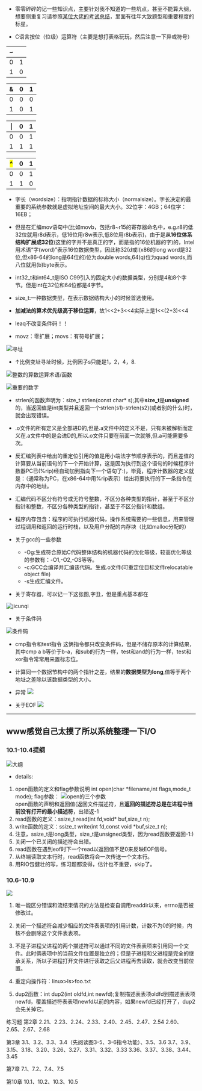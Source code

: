 - 零零碎碎的记一些知识点，主要针对我不知道的一些坑点，甚至不能算大纲，想要侧重复习请参照[某位大佬的考试总结](https://hyiker.com/2020/12/24/CSAPP%E8%80%83%E8%AF%95%E6%80%BB%E7%BB%93/)，里面有往年大致题型和重要程度的标星。

- C语言按位（位级）运算符（主要是想打表格玩玩，然后注意一下异或符号）

|~| |
|---|---|
|0|1|
|1|0|

|&|0|1|
|--|-|-|
|0|0| 0|
|1|0| 1|

|&#124;|0|1|
|--|--|--|
|0|0|1|
|1|1|1|

|<mark>^</mark>|0|1|
|--|--|--|
|0|0|1|
|1|1|0|

- 字长（wordsize）：指明指针数据的标称大小（normalsize）。字长决定的最重要的系统参数就是虚拟地址空间的最大大小。32位字：4GB；64位字：16EB；

- 但是在汇编mov语句中(比如movb，包括r8~r15的寄存器命名中，e.g.r8的低32位就用r8d表示，低16位用r8w表示,低8位用r8b表示)，由于是**从16位体系结构扩展成32位**(这里的字并不是真正的字，而是指的16位机器的字)的，Intel用术语“字(word)”表示16位数据类型，因此称32(d或l(x86的long word是32位,但x86-64的long是64位的)位为double words,64(q)位为quad words,而八位就用(b)byte表示。

- int32_t和int64_t是ISO C99引入的固定大小的数据类型，分别是4和8个字节。但是int在32位和64位都是4字节。

- size_t:一种数据类型，在表示数据结构大小的时候首选使用。

- **加减法的算术优先级高于移位运算**，故1<<2+3<<4实际上是1<<(2+3)<<4

- leaq不改变条件码！！

- movz：零扩展；movs：有符号扩展；

![寻址](https://api2.mubu.com/v3/document_image/e841e256-f1cb-4401-b850-608d5836e0bb-15867716.jpg)

- ↑比例变址寻址时候，比例因子s只能是1，2，4，8.

![整数的算数运算术语/函数](https://api2.mubu.com/v3/document_image/cbce1006-67eb-47d8-bfd9-632646c15130-15867716.jpg)

![重要的数字](https://api2.mubu.com/v3/document_image/4c683f3e-d08c-4442-a3f7-5dae4dc5f434-15867716.jpg)

- strlen的函数声明为：size_t strlen(const char* s);其中**size_t**是**unsigned**的，当返回值是int类型并且返回一个strlen(s1)-strlen(s2)(或者别的什么)时，就会出现错误。

- .o文件的所有定义是全部进D的,但是.a文件中的定义不是，只有未被解析而定义在.a文件中的是会进D的,所以.o文件只要在前面一次就够,但.a可能需要多次。

- 反汇编列表中给出的重定位引用的值是用小端法字节顺序表示的，而且差值的计算要从当前语句的下一个开始计算，这是因为执行到这个语句的时候程序计数器PC已(%rip)经自动加到指向下一个语句了:)，毕竟，程序计数器的定义就是：（通常称为PC，在x86-64中用%rip表示）给出将要执行的下一条指令在内存中的地址。

- 汇编代码不区分有符号或无符号整数，不区分各种类型的指针，甚至于不区分指针和整数，不区分各种类型的指针，甚至于不区分指针和数组。

- 程序内存包含：程序的可执行机器代码，操作系统需要的一些信息，用来管理过程调用和返回的运行时栈，以及用户分配的内存块（比如malloc分配的）

- 关于gcc的一些参数
  - -Og:生成符合原始C代码整体结构的机器代码的优化等级，较高优化等级的参数有：-O1,-O2,-OS等等。
  - -c:GCC会编译并汇编该代码。生成.o文件(可重定位目标文件relocatable object file)
  - -s生成汇编文件。

- 关于寄存器，可以记一下这张图,字丑，但是重点基本都在

![jicunqi](https://api2.mubu.com/v3/document_image/4545aa64-9821-46c6-a4aa-c98df511b51d-15867716.jpg)

- 关于条件码

![条件码](https://api2.mubu.com/v3/document_image/01a3801e-32b3-4058-ad27-602a07e2306d-15867716.jpg)

- cmp指令和test指令
  这俩指令都只改变条件码，但是不储存原本的计算结果，其中cmp a b等价于b-a，和sub的行为一样，test和and的行为一样，test和xor指令常常用来置标志位。

- 计算同一个数据节构中的两个指针之差，结果的**数据类型为long**,值等于两个地址之差除以该数据类型的大小。

- 异常
![](https://api2.mubu.com/v3/document_image/e7132f03-56b5-434d-91cc-5bdbacf2b57b-15867716.jpg)

- 关于EOF
![](https://api2.mubu.com/v3/document_image/72b05417-ac6c-4456-9ccf-1d6bcdb06515-15867716.jpg)

----

## www感觉自己太摸了所以系统整理一下I/O

### 10.1-10.4提纲

![大纲](https://api2.mubu.com/v3/document_image/2952bc4a-00d4-4b57-b8e3-feab4c5046a8-15867716.jpg)
- details:
1. open函数的定义和flag参数说明
   int open(char *filename,int flags,mode_t mode);
   flag参数：
  ![open的三个参数](https://api2.mubu.com/v3/document_image/98db7495-cd74-4e2d-b0eb-78678e6ed57b-15867716.jpg)  
  open函数的声明和返回值(返回文件描述符，且**返回的描述符总是在进程中当前没有打开的最小描述符**，出错返-1
2. read函数的定义：ssize_t read(int fd,void* buf,size_t n);
3. write函数的定义：ssize_t write(int fd,const void *buf,size_t n);
4. 注意，ssize_t是long类型，size_t是unsigned类型，因为read函数要返回-1:)
5. 关闭一个已关闭的描述符会出错。
6. read函数在遇到eof时下一个read以返回值不足0来反映EOF信号。
7. 从终端读取文本行时，read函数将会一次传送一个文本行。
8. 用RIO包健壮的写，练习题都没得，估计也不重要，skip了。

### 10.6-10.9

![](https://api2.mubu.com/v3/document_image/e2bb2849-4bb6-4392-8f02-484d4630a302-15867716.jpg)

1. 唯一能区分错误和流结束情况的方法是检查自调用readdir以来，errno是否被修改过。

2. 关闭一个描述符会减少相应的文件表表项的引用计数，计数不为0的时候，内核不会删除这个文件表表项。

3. 不是子进程父进程的两个描述符可以通过不同的文件表表项来引用同一个文件。此时俩表项中的当前文件位置是独立的；但是子进程和父进程是完全的继承关系，所以子进程打开文件进行读取之后父进程再去读取，就会改变当前位置。
4. 重定向操作符：linux>ls>foo.txt
5. dup2函数：int dup2(int oldfd,int newfd);复制描述表表项oldfd到描述表表项newfd，覆盖描述符表表项newfd以前的内容，如果newfd已经打开了，dup2会先关掉它。


练习题
第2章
2.21、2.23、2.24、2.33、2.40、2.45、2.47、2.54
2.60、2.65、2.67、2.68

第3章
3.1、3.2、3.3、3.4（先阅读图3-5、3-6指令功能）、3.5、3.6
3.7、3.9、3.15、3.18、3.20、3.26、3.27、3.31、3.32、3.33
3.36、3.37、3.38、3.44、3.45

第7章
7.1、7.2、7.4、7.5

第10章
10.1、10.2、10.3、10.5